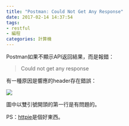 ```yaml
---
title: "Postman: Could Not Get Any Response"
date: 2017-02-14 14:37:54
tags:
- restful
- 編程
categories: 計算機
---
```


Postman如果不顯示API返回結果，而是報錯：

> Could not get any response

有一種原因是響應的header存在錯誤：

![](https://ww4.sinaimg.cn/large/006tKfTcgy1fcpznea2urj30jd04f75b.jpg)

圖中以雙引號開頭的第一行是有問題的。

PS：[httpie](https://httpie.org)是個好東西。
